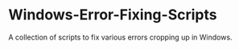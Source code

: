 # Windows-Error-Fixing-Scripts
A collection of scripts to fix various errors cropping up in Windows.
